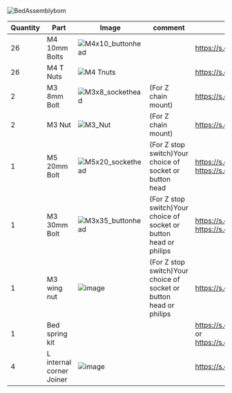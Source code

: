 ![BedAssemblybom](https://user-images.githubusercontent.com/37383368/138749011-b5b951f9-48df-43e4-a989-0d8081970531.PNG)

| Quantity | Part                         | Image             | comment  | Links  |
| ------ | ----                           | -------              | -----  | -----	|
| 26       | M4 10mm Bolts       | ![M4x10_buttonhead](https://user-images.githubusercontent.com/37383368/137979927-7dd9066e-054c-4d87-8fed-1b4228b0960a.png) |  | https://s.click.aliexpress.com/e/_9RMap3 |
| 26       | M4 T Nuts                    | ![M4 Tnuts](https://user-images.githubusercontent.com/37383368/137783436-4e1c6bae-e78c-47b5-b697-86cc7f41cef6.PNG) | | https://s.click.aliexpress.com/e/_AsGUWF |
| 2       | M3 8mm Bolt     |![M3x8_sockethead](https://user-images.githubusercontent.com/37383368/138750887-998095d8-fdd2-4356-91ec-a684351ff769.png)  | (For Z chain mount) | https://s.click.aliexpress.com/e/_9RMap3 |
| 2       | M3 Nut     | ![M3_Nut](https://user-images.githubusercontent.com/37383368/138378072-71b793a3-e16b-4289-8b31-f0a9b3e8b4f9.png)  | (For Z chain mount)   | https://s.click.aliexpress.com/e/_AFJSUp |
| 1       | M5 20mm Bolt     | ![M5x20_sockethead](https://user-images.githubusercontent.com/37383368/138750688-d5eb16e8-e17f-4497-a02b-9dec7280a224.png) | (For Z stop switch)Your choice of socket or button head | https://s.click.aliexpress.com/e/_9RWMof https://s.click.aliexpress.com/e/_9RMap3 |
| 1       | M3 30mm Bolt     | ![M3x35_buttonhead](https://user-images.githubusercontent.com/37383368/137980162-b3b4fac7-ea3f-4b70-8072-abaa859ba9ff.png) | (For Z stop switch)Your choice of socket or button head or philips | https://s.click.aliexpress.com/e/_9RWMof https://s.click.aliexpress.com/e/_9RMap3 |
| 1       | M3 wing nut     | ![image](https://user-images.githubusercontent.com/37383368/138750038-ef6b1a03-fe82-4fb7-9527-eb4e434d6a6e.png) | (For Z stop switch)Your choice of socket or button head or philips | https://s.click.aliexpress.com/e/_A4azYZ |
| 1       | Bed spring kit |                                                      |  | https://s.click.aliexpress.com/e/_AFy0un  or https://s.click.aliexpress.com/e/_9i6SRT |
| 4       | L internal corner Joiner  |  ![image](https://user-images.githubusercontent.com/37383368/138750456-f53ed7d4-5294-4023-961c-586d76900bdd.png)   |  | https://s.click.aliexpress.com/e/_A7n2zX |
